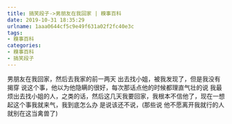 ```yaml
---
title: 搞笑段子->男朋友在我回家 | 糗事百科
date: 2019-10-31 18:35:29
urlname: 1aaa0644cf5c9e49f631a02f2fc40e3c
tags: 
- 糗事百科
categories:
- 糗事百科
- 搞笑段子
---
```

男朋友在我回家，然后去我家的前一两天 出去找小姐，被我发现了，但是我没有揭穿 说这个事，他以为他隐瞒的很好，每次那话点他的时候都理直气壮的说 我最烦出去找小姐的人，之类的话，然后这几天我要回家，我根本不信他了，现在一想起这个事我就来气，我到底怎么办 是说该还不说，(那些说 他不愿离开我就行的人 就别在这当禽兽了)


